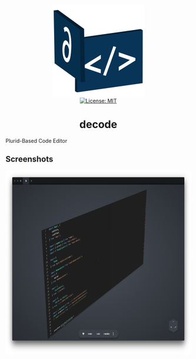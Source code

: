 <p align="center">
    <img src="https://raw.githubusercontent.com/plurid/decode/master/about/identity/decode-logo.png" height="250px">
    <br />
    <a target="_blank" href="https://github.com/plurid/decode/blob/master/LICENSE">
        <img src="https://img.shields.io/badge/license-MIT-blue.svg?colorB=1380C3&style=for-the-badge" alt="License: MIT">
    </a>
</p>


<h1 align="center">
    decode
</h1>


Plurid-Based Code Editor



## Screenshots

<p align="center">
    <img src="https://raw.githubusercontent.com/plurid/decode/master/about/identity/screenshot-1.png" height="500px">
</p>
